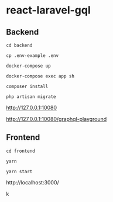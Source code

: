 # react-laravel-gql

## Backend 

`cd backend`

`cp .env-example .env`

`docker-compose up`

`docker-compose exec app sh`

`composer install`

`php artisan migrate`

http://127.0.0.1:10080

http://127.0.0.1:10080/graphql-playground

## Frontend

`cd frontend`

`yarn`

`yarn start`

http://localhost:3000/


k
